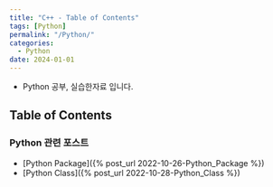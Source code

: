 ```yaml
---
title: "C++ - Table of Contents"
tags: [Python]
permalink: "/Python/"
categories:
  - Python
date: 2024-01-01
---
```


- Python 공부, 실습한자료 입니다.

## Table of Contents
### Python 관련 포스트
* [Python Package]({% post_url 2022-10-26-Python_Package %})
* [Python Class]({% post_url 2022-10-28-Python_Class %})

